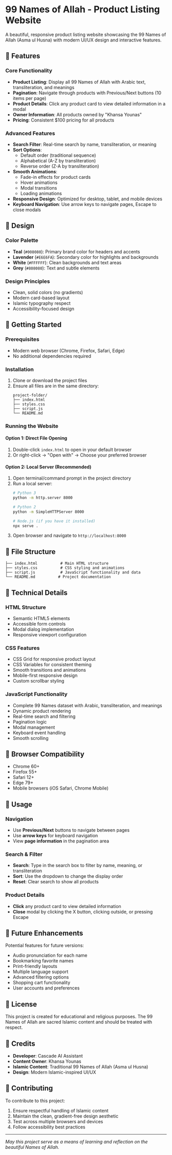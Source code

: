 # 99 Names of Allah - Product Listing Website

A beautiful, responsive product listing website showcasing the 99 Names of Allah (Asma ul Husna) with modern UI/UX design and interactive features.

## 🌟 Features

### Core Functionality
- **Product Listing**: Display all 99 Names of Allah with Arabic text, transliteration, and meanings
- **Pagination**: Navigate through products with Previous/Next buttons (10 items per page)
- **Product Details**: Click any product card to view detailed information in a modal
- **Owner Information**: All products owned by "Khansa Younas"
- **Pricing**: Consistent $100 pricing for all products

### Advanced Features
- **Search Filter**: Real-time search by name, transliteration, or meaning
- **Sort Options**: 
  - Default order (traditional sequence)
  - Alphabetical (A-Z by transliteration)
  - Reverse order (Z-A by transliteration)
- **Smooth Animations**: 
  - Fade-in effects for product cards
  - Hover animations
  - Modal transitions
  - Loading animations
- **Responsive Design**: Optimized for desktop, tablet, and mobile devices
- **Keyboard Navigation**: Use arrow keys to navigate pages, Escape to close modals

## 🎨 Design

### Color Palette
- **Teal** (`#008080`): Primary brand color for headers and accents
- **Lavender** (`#E6E6FA`): Secondary color for highlights and backgrounds
- **White** (`#FFFFFF`): Clean backgrounds and text areas
- **Grey** (`#808080`): Text and subtle elements

### Design Principles
- Clean, solid colors (no gradients)
- Modern card-based layout
- Islamic typography respect
- Accessibility-focused design

## 🚀 Getting Started

### Prerequisites
- Modern web browser (Chrome, Firefox, Safari, Edge)
- No additional dependencies required

### Installation
1. Clone or download the project files
2. Ensure all files are in the same directory:
   ```
   project-folder/
   ├── index.html
   ├── styles.css
   ├── script.js
   └── README.md
   ```

### Running the Website

#### Option 1: Direct File Opening
1. Double-click `index.html` to open in your default browser
2. Or right-click → "Open with" → Choose your preferred browser

#### Option 2: Local Server (Recommended)
1. Open terminal/command prompt in the project directory
2. Run a local server:
   ```bash
   # Python 3
   python -m http.server 8000
   
   # Python 2
   python -m SimpleHTTPServer 8000
   
   # Node.js (if you have it installed)
   npx serve .
   ```
3. Open browser and navigate to `http://localhost:8000`

## 📁 File Structure

```
├── index.html          # Main HTML structure
├── styles.css          # CSS styling and animations
├── script.js           # JavaScript functionality and data
└── README.md          # Project documentation
```

## 🔧 Technical Details

### HTML Structure
- Semantic HTML5 elements
- Accessible form controls
- Modal dialog implementation
- Responsive viewport configuration

### CSS Features
- CSS Grid for responsive product layout
- CSS Variables for consistent theming
- Smooth transitions and animations
- Mobile-first responsive design
- Custom scrollbar styling

### JavaScript Functionality
- Complete 99 Names dataset with Arabic, transliteration, and meanings
- Dynamic product rendering
- Real-time search and filtering
- Pagination logic
- Modal management
- Keyboard event handling
- Smooth scrolling

## 📱 Browser Compatibility

- Chrome 60+
- Firefox 55+
- Safari 12+
- Edge 79+
- Mobile browsers (iOS Safari, Chrome Mobile)

## 🎯 Usage

### Navigation
- Use **Previous/Next** buttons to navigate between pages
- Use **arrow keys** for keyboard navigation
- View **page information** in the pagination area

### Search & Filter
- **Search**: Type in the search box to filter by name, meaning, or transliteration
- **Sort**: Use the dropdown to change the display order
- **Reset**: Clear search to show all products

### Product Details
- **Click** any product card to view detailed information
- **Close** modal by clicking the X button, clicking outside, or pressing Escape

## 🔮 Future Enhancements

Potential features for future versions:
- Audio pronunciation for each name
- Bookmarking favorite names
- Print-friendly layouts
- Multiple language support
- Advanced filtering options
- Shopping cart functionality
- User accounts and preferences

## 📄 License

This project is created for educational and religious purposes. The 99 Names of Allah are sacred Islamic content and should be treated with respect.

## 👥 Credits

- **Developer**: Cascade AI Assistant
- **Content Owner**: Khansa Younas
- **Islamic Content**: Traditional 99 Names of Allah (Asma ul Husna)
- **Design**: Modern Islamic-inspired UI/UX

## 🤝 Contributing

To contribute to this project:
1. Ensure respectful handling of Islamic content
2. Maintain the clean, gradient-free design aesthetic
3. Test across multiple browsers and devices
4. Follow accessibility best practices

---

*May this project serve as a means of learning and reflection on the beautiful Names of Allah.*
